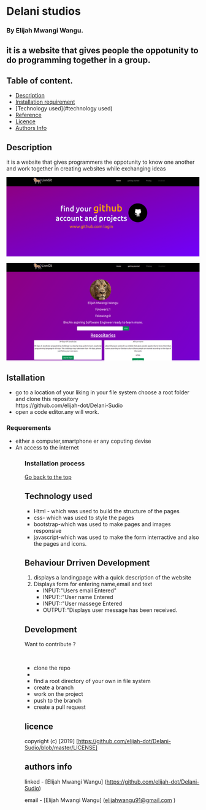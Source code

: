 # Delani studios

### By Elijah Mwangi Wangu.

## it is a website that gives people the oppotunity to do programming together in a group.

## Table of content.

- [Description](#description)
- [Installation requirement](#installation)
- [Technology used](#technology used)
- [Reference](#reference)
- [Licence](#licence)
- [Authors Info](#author-info)

## Description

<p>it is a website that gives programmers the oppotunity to know one another and work together in creating websites while exchanging ideas</p>


![project101!](./src/assets/images/project101.png)

![project101!](./src/assets/images/projectpage.png)

## Istallation

<ul>
   <li>go to a location of your liking in your file system choose a root folder and clone this repository <br>
   https://github.com/elijah-dot/Delani-Sudio
   </li>
   <li>open a code editor.any will work.</li>
</ul>
 
### Requerements
<ul>
<li>either a computer,smartphone er any coputing devise</li>
<li>An access to the internet</li>
<ul>

### Installation process

[Go back to the top](#akan-names)

## Technology used

<ul> 
<li>Html - which was used to build the structure of the pages</li>
<li>css- which was used to style the pages </li>
<li>bootstrap-which was used to make pages and images responsive</li>
<li>javascript-which was used to make the form interractive and also the pages and icons.</li>

</ul>

## Behaviour Drriven Development

<ol>
<li>displays a landingpage with a quick description of the website </li>
<li>Displays form for entering name,email and text <ul>
<li>INPUT:"Users email Entered"</li>
<li>INPUT::"User name Entered</li>
<li>INPUT::"User massege Entered</li>

<li>OUTPUT:"Displays user message has been received.</li>

</ul> </li>
</ol>

## Development

<p>Want to contribute ?</p><br>
<ul>
  <li>clone the repo<li>
  <li>find a root directory of your own in file system</li>
  <li>create a branch</li>
  <li>work on the project</li>
  <li>push to the branch</li>
  <li>create a pull request</li>
</ul>

## licence

copyright (c) [2019] [https://github.com/elijah-dot/Delani-Sudio/blob/master/LICENSE]

## authors info

linked - [Elijah Mwangi Wangu]
(https://github.com/elijah-dot/Delani-Sudio)

email - [Elijah Mwangi Wangu]
(elijahwangu91@gmail.com
)